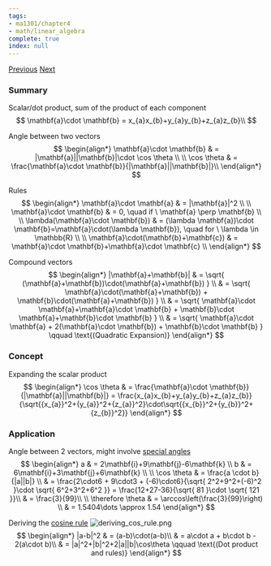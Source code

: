 ```yaml
---
tags:
- ma1301/chapter4
- math/linear_algebra
complete: true
index: null
---
```

[Previous](/labyrinth/notes/math/ma1301/unit_vectors)   [Next](/labyrinth/notes/math/ma1301/cross_product)
### Summary
Scalar/dot product, sum of the product of each component
$$
\mathbf{a}\cdot \mathbf{b} = x_{a}x_{b}+y_{a}y_{b}+z_{a}z_{b}\\
$$

Angle between two vectors
$$
\begin{align*}
\mathbf{a}\cdot \mathbf{b} & = |\mathbf{a}||\mathbf{b}|\cdot \cos \theta \\
\\
\cos \theta & = \frac{\mathbf{a}\cdot \mathbf{b}}{|\mathbf{a}||\mathbf{b}|}\\
\end{align*}
$$

Rules
$$
\begin{align*}
\mathbf{a}\cdot \mathbf{a} & = |\mathbf{a}|^2 \\
\\
\mathbf{a}\cdot \mathbf{b} & = 0, \quad if \ \mathbf{a} \perp \mathbf{b} \\
\\
\lambda(\mathbf{a}\cdot \mathbf{b}) & = (\lambda \mathbf{a})\cdot \mathbf{b}=\mathbf{a}\cdot(\lambda \mathbf{b}), \quad for \ \lambda \in \mathbb{R} \\
\\
\mathbf{a}\cdot(\mathbf{b}+\mathbf{c}) & = \mathbf{a}\cdot \mathbf{b}+\mathbf{a}\cdot \mathbf{c} \\
\end{align*}
$$

Compound vectors
$$
\begin{align*}
|\mathbf{a}+\mathbf{b}| & = \sqrt{ (\mathbf{a}+\mathbf{b})\cdot(\mathbf{a}+\mathbf{b}) } \\
& = \sqrt{ \mathbf{a}\cdot(\mathbf{a}+\mathbf{b}) + \mathbf{b}\cdot(\mathbf{a}+\mathbf{b}) } \\
& = \sqrt{ \mathbf{a}\cdot \mathbf{a}+\mathbf{a}\cdot \mathbf{b} + \mathbf{b}\cdot \mathbf{a}+\mathbf{b}\cdot \mathbf{b} } \\
& = \sqrt{ \mathbf{a}\cdot \mathbf{a} + 2(\mathbf{a}\cdot \mathbf{b}) + \mathbf{b}\cdot \mathbf{b} } \qquad \text{(Quadratic Expansion)}
\end{align*}
$$
### Concept
Expanding the scalar product
$$
\begin{align*}
\cos \theta & = \frac{\mathbf{a}\cdot \mathbf{b}}{|\mathbf{a}||\mathbf{b}|} = \frac{x_{a}x_{b}+y_{a}y_{b}+z_{a}z_{b}}{\sqrt{{x_{a}}^2+{y_{a}}^2+{z_{a}}^2}\cdot\sqrt{{x_{b}}^2+{y_{b}}^2+{z_{b}}^2}}
\end{align*}
$$
### Application
Angle between 2 vectors, might involve [special angles](/labyrinth/notes/math/math_fundementals/special_angles)
$$
\begin{align*}
a & = 2\mathbf{i}+9\mathbf{j}-6\mathbf{k} \\
b & = 6\mathbf{i}+3\mathbf{j}+6\mathbf{k} \\
\\
\cos \theta & = \frac{a \cdot b}{|a||b|} \\
& = \frac{2\cdot6 + 9\cdot3 + (-6)\cdot6}{\sqrt{ 2^2+9^2+(-6)^2 }\cdot \sqrt{ 6^2+3^2+6^2 }} = \frac{12+27-36}{\sqrt{ 81 }\cdot \sqrt{ 121 }}\\
& = \frac{3}{99}\\
\\
\therefore \theta & = \arccos\left(\frac{3}{99}\right) \\
& = 1.5404\dots \approx 1.54
\end{align*}
$$

Deriving the [cosine rule](/labyrinth/notes/math/math_fundementals/triangle_geometry)
<img src="/labyrinth/assets/deriving_cos_rule.png" alt="deriving_cos_rule.png" class="mx-auto object-none" style="">
$$
\begin{align*}
|a-b|^2 & = (a-b)\cdot(a-b)\\
& = a\cdot a + b\cdot b - 2(a\cdot b)\\
& = |a|^2+|b|^2+2|a||b|\cos\theta \qquad \text{(Dot product and rules)}
\end{align*}
$$